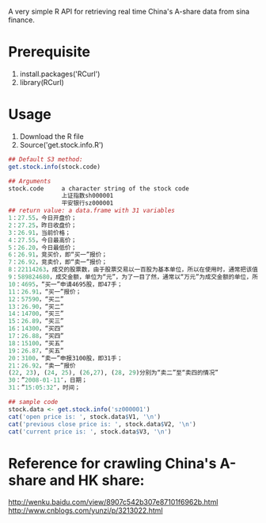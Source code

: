 ﻿A very simple R API for retrieving real time China's A-share data from sina finance.

Prerequisite
=======
1. install.packages('RCurl')
2. library(RCurl)

Usage
=======
1. Download the R file
2. Source('get.stock.info.R')

```R
## Default S3 method:
get.stock.info(stock.code)

## Arguments
stock.code     a character string of the stock code 
               上证指数sh000001
			   平安银行sz000001
## return value: a data.frame with 31 variables
1：27.55，今日开盘价；
2：27.25，昨日收盘价；
3：26.91，当前价格；
4：27.55，今日最高价；
5：26.20，今日最低价；
6：26.91，竞买价，即“买一”报价；
7：26.92，竞卖价，即“卖一”报价；
8：22114263，成交的股票数，由于股票交易以一百股为基本单位，所以在使用时，通常把该值除以一百；
9：589824680，成交金额，单位为“元”，为了一目了然，通常以“万元”为成交金额的单位，所以通常把该值除以一万；
10：4695，“买一”申请4695股，即47手；
11：26.91，“买一”报价；
12：57590，“买二”
13：26.90，“买二”
14：14700，“买三”
15：26.89，“买三”
16：14300，“买四”
17：26.88，“买四”
18：15100，“买五”
19：26.87，“买五”
20：3100，“卖一”申报3100股，即31手；
21：26.92，“卖一”报价
(22, 23), (24, 25), (26,27), (28, 29)分别为“卖二”至“卖四的情况”
30：”2008-01-11″，日期；
31：”15:05:32″，时间；

## sample code
stock.data <- get.stock.info('sz000001')
cat('open price is: ', stock.data$V1, '\n')
cat('previous close price is: ', stock.data$V2, '\n')			   
cat('current price is: ', stock.data$V3, '\n')			   
```

Reference for crawling China's A-share and HK share:
===
http://wenku.baidu.com/view/8907c542b307e87101f6962b.html
http://www.cnblogs.com/yunzi/p/3213022.html